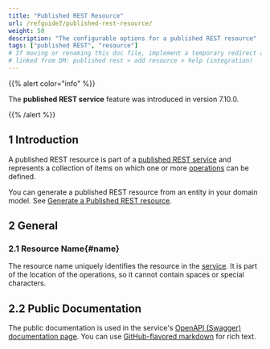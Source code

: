 ```yaml
---
title: "Published REST Resource"
url: /refguide7/published-rest-resource/
weight: 50
description: "The configurable options for a published REST resource"
tags: ["published REST", "resource"]
# If moving or renaming this doc file, implement a temporary redirect and let the respective team know they should update the URL in the product. See Mapping to Products for more details.
# linked from DM: published rest > add resource > help (integration)
---
```


{{% alert color="info" %}}

The **published REST service** feature was introduced in version 7.10.0.

{{% /alert %}}

## 1 Introduction

A published REST resource is part of a [published REST service](/refguide7/published-rest-service/) and represents a collection of items on which one or more [operations](/refguide7/published-rest-operation/) can be defined.

You can generate a published REST resource from an entity in your domain model. See [Generate a Published REST resource](/refguide7/generate-rest-resource/).

## 2 General

### 2.1 Resource Name{#name}

The resource name uniquely identifies the resource in the [service](/refguide7/published-rest-service/). It is part of the location of the operations, so it cannot contain spaces or special characters.

## <a name="public-documentation"></a>2.2 Public Documentation

The public documentation is used in the service's [OpenAPI (Swagger) documentation page](/refguide7/published-rest-services/#interactive-documentation). You can use [GitHub-flavored markdown](/refguide7/gfm-syntax/) for rich text.
